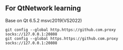 ## For QtNetwork learning

Base on Qt 6.5.2 msvc2019(VS2022)


```
git config --global http.https://github.com.proxy socks://127.0.0.1:20808
git config --global https.https://github.com.proxy socks://127.0.0.1:20808
```
